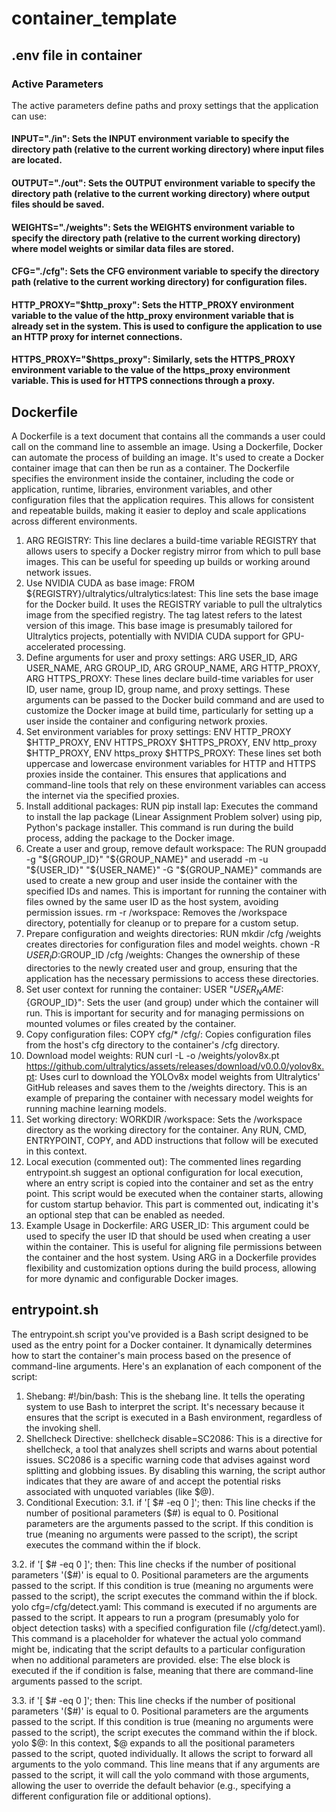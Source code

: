 # container_template

## .env file in container

### Active Parameters
The active parameters define paths and proxy settings that the application can use:

#### INPUT="./in": Sets the INPUT environment variable to specify the directory path (relative to the current working directory) where input files are located.

#### OUTPUT="./out": Sets the OUTPUT environment variable to specify the directory path (relative to the current working directory) where output files should be saved.

#### WEIGHTS="./weights": Sets the WEIGHTS environment variable to specify the directory path (relative to the current working directory) where model weights or similar data files are stored.

#### CFG="./cfg": Sets the CFG environment variable to specify the directory path (relative to the current working directory) for configuration files.

#### HTTP_PROXY="$http_proxy": Sets the HTTP_PROXY environment variable to the value of the http_proxy environment variable that is already set in the system. This is used to configure the application to use an HTTP proxy for internet connections.

#### HTTPS_PROXY="$https_proxy": Similarly, sets the HTTPS_PROXY environment variable to the value of the https_proxy environment variable. This is used for HTTPS connections through a proxy.

## Dockerfile
A Dockerfile is a text document that contains all the commands a user could call on the command line to assemble an image. Using a Dockerfile, Docker can automate the process of building an image. It's used to create a Docker container image that can then be run as a container. The Dockerfile specifies the environment inside the container, including the code or application, runtime, libraries, environment variables, and other configuration files that the application requires. This allows for consistent and repeatable builds, making it easier to deploy and scale applications across different environments.
1. ARG REGISTRY: This line declares a build-time variable REGISTRY that allows users to specify a Docker registry mirror from which to pull base images. This can be useful for speeding up builds or working around network issues.
2. Use NVIDIA CUDA as base image: FROM ${REGISTRY}/ultralytics/ultralytics:latest: This line sets the base image for the Docker build. It uses the REGISTRY variable to pull the ultralytics image from the specified registry. The tag latest refers to the latest version of this image. This base image is presumably tailored for Ultralytics projects, potentially with NVIDIA CUDA support for GPU-accelerated processing.
3. Define arguments for user and proxy settings: ARG USER_ID, ARG USER_NAME, ARG GROUP_ID, ARG GROUP_NAME, ARG HTTP_PROXY, ARG HTTPS_PROXY: These lines declare build-time variables for user ID, user name, group ID, group name, and proxy settings. These arguments can be passed to the Docker build command and are used to customize the Docker image at build time, particularly for setting up a user inside the container and configuring network proxies.
4. Set environment variables for proxy settings: ENV HTTP_PROXY $HTTP_PROXY, ENV HTTPS_PROXY $HTTPS_PROXY, ENV http_proxy $HTTP_PROXY, ENV https_proxy $HTTPS_PROXY: These lines set both uppercase and lowercase environment variables for HTTP and HTTPS proxies inside the container. This ensures that applications and command-line tools that rely on these environment variables can access the internet via the specified proxies.
5. Install additional packages: RUN pip install lap: Executes the command to install the lap package (Linear Assignment Problem solver) using pip, Python's package installer. This command is run during the build process, adding the package to the Docker image.
6. Create a user and group, remove default workspace: The RUN groupadd -g "${GROUP_ID}" "${GROUP_NAME}" and useradd -m -u "${USER_ID}" "${USER_NAME}" -G "${GROUP_NAME}" commands are used to create a new group and user inside the container with the specified IDs and names. This is important for running the container with files owned by the same user ID as the host system, avoiding permission issues. rm -r /workspace: Removes the /workspace directory, potentially for cleanup or to prepare for a custom setup.
7. Prepare configuration and weights directories: RUN mkdir /cfg /weights creates directories for configuration files and model weights. chown -R $USER_ID:$GROUP_ID /cfg /weights: Changes the ownership of these directories to the newly created user and group, ensuring that the application has the necessary permissions to access these directories.
8. Set user context for running the container: USER "${USER_NAME}:${GROUP_ID}": Sets the user (and group) under which the container will run. This is important for security and for managing permissions on mounted volumes or files created by the container.
9. Copy configuration files: COPY cfg/* /cfg/: Copies configuration files from the host's cfg directory to the container's /cfg directory.
10. Download model weights: RUN curl -L -o /weights/yolov8x.pt https://github.com/ultralytics/assets/releases/download/v0.0.0/yolov8x.pt: Uses curl to download the YOLOv8x model weights from Ultralytics' GitHub releases and saves them to the /weights directory. This is an example of preparing the container with necessary model weights for running machine learning models.
11. Set working directory: WORKDIR /workspace: Sets the /workspace directory as the working directory for the container. Any RUN, CMD, ENTRYPOINT, COPY, and ADD instructions that follow will be executed in this context.
12. Local execution (commented out): The commented lines regarding entrypoint.sh suggest an optional configuration for local execution, where an entry script is copied into the container and set as the entry point. This script would be executed when the container starts, allowing for custom startup behavior. This part is commented out, indicating it's an optional step that can be enabled as needed.
13. Example Usage in Dockerfile: ARG USER_ID: This argument could be used to specify the user ID that should be used when creating a user within the container. This is useful for aligning file permissions between the container and the host system. Using ARG in a Dockerfile provides flexibility and customization options during the build process, allowing for more dynamic and configurable Docker images.

## entrypoint.sh
The entrypoint.sh script you've provided is a Bash script designed to be used as the entry point for a Docker container. It dynamically determines how to start the container's main process based on the presence of command-line arguments. Here's an explanation of each component of the script:
1. Shebang: #!/bin/bash: This is the shebang line. It tells the operating system to use Bash to interpret the script. It's necessary because it ensures that the script is executed in a Bash environment, regardless of the invoking shell.
2. Shellcheck Directive: shellcheck disable=SC2086: This is a directive for shellcheck, a tool that analyzes shell scripts and warns about potential issues. SC2086 is a specific warning code that advises against word splitting and globbing issues. By disabling this warning, the script author indicates that they are aware of and accept the potential risks associated with unquoted variables (like $@).
3. Conditional Execution:
3.1. if '[ $# -eq 0 ]'; then: This line checks if the number of positional parameters ($#) is equal to 0. Positional parameters are the arguments passed to the script. If this condition is true (meaning no arguments were passed to the script), the script executes the command within the if block.

3.2. if '[ $# -eq 0 ]'; then: This line checks if the number of positional parameters '($#)' is equal to 0. Positional parameters are the arguments passed to the script. If this condition is true (meaning no arguments were passed to the script), the script executes the command within the if block.
yolo cfg=/cfg/detect.yaml: This command is executed if no arguments are passed to the script. It appears to run a program (presumably yolo for object detection tasks) with a specified configuration file (/cfg/detect.yaml). This command is a placeholder for whatever the actual yolo command might be, indicating that the script defaults to a particular configuration when no additional parameters are provided.
else: The else block is executed if the if condition is false, meaning that there are command-line arguments passed to the script.

3.3. if '[ $# -eq 0 ]'; then: This line checks if the number of positional parameters '($#)' is equal to 0. Positional parameters are the arguments passed to the script. If this condition is true (meaning no arguments were passed to the script), the script executes the command within the if block.
yolo $@: In this context, $@ expands to all the positional parameters passed to the script, quoted individually. It allows the script to forward all arguments to the yolo command. This line means that if any arguments are passed to the script, it will call the yolo command with those arguments, allowing the user to override the default behavior (e.g., specifying a different configuration file or additional options).



